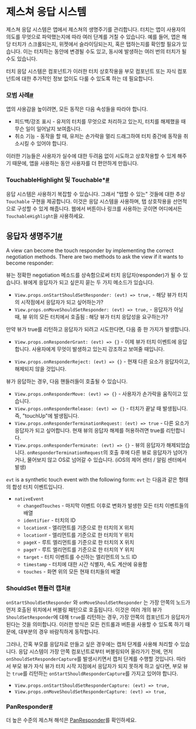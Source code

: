 # 제스쳐 응답 시스템
제스쳐 응답 시스템은 앱에서 제스쳐의 생명주기를 관리합니다. 터치는 앱이 사용자의 의도를 무엇으로 파악했는지에 따라 여러 단계를 거칠 수 있습니다. 예를 들어, 앱은 해당 터치가 스크롤되는지, 위젯에서 슬라이딩되는지, 혹은 탭하는지를 확인할 필요가 있습니다. 이는 터치하는 동안에 변경될 수도 있고, 동시에 발생하는 여러 번의 터치가 될 수도 있습니다. 

터치 응답 시스템은 컴포넌트가 이러한 터치 상호작용을 부모 컴포넌트 또는 자식 컴포넌트에 대한 추가적인 정보 없이도 다룰 수 있도록 하는 데 필요합니다. 

### 모범 사례[#](https://reactnative.dev/docs/gesture-responder-system#best-practices)
앱의 사용감을 높이려면, 모든 동작은 다음 속성들을 따라야 합니다. 

- 피드백/강조 표시 - 유저의 터치를 무엇으로 처리하고 있는지, 터치를 해제했을 때 무슨 일이 일어날지 보여줍니다. 
- 취소 기능 - 동작을 할 때, 유저는 손가락을 멀리 드래그하여 터치 중간에 동작을 취소시킬 수 있어야 합니다.

이러한 기능들은 사용자가 실수에 대한 두려움 없이 시도하고 상호작용할 수 있게 해주기 때문에, 앱을 사용하는 동안 사용자를 더 편안하게 만듭니다. 

### TouchableHighlight 및 Touchable*[#](https://reactnative.dev/docs/gesture-responder-system#touchablehighlight-and-touchable)

응답 시스템은 사용하기 복잡할 수 있습니다. 그래서 "탭할 수 있는" 것들에 대한 추상`Touchable` 구현을 제공합니다. 이것은 응답 시스템을 사용하며, 탭 상호작용을 선언적으로 구성할 수 있게 해줍니다. 웹에서 버튼이나 링크를 사용하는 곳이면 어디에서든 `TouchableHighlight`을 사용하세요. 

## 응답자 생명주기[#](https://reactnative.dev/docs/gesture-responder-system#responder-lifecycle)

A view can become the touch responder by implementing the correct negotiation methods. There are two methods to ask the view if it wants to become responder:

뷰는 정확한 negotiation 메소드를 상속함으로써 터치 응답자(responder)가 될 수 있습니다. 뷰에게 응답자가 되고 싶은지 묻는 두 가지 메소드가 있습니다. 

- `View.props.onStartShouldSetResponder: (evt) => true,` - 해당 뷰가 터치의 시작점에서 응답자가 되고 싶어하는가?
- `View.props.onMoveShouldSetResponder: (evt) => true,` - 응답자가 아닐 때, 뷰 위의 모든 터치에서 호출됨 : 해당 뷰가 터치 응답성을 요구하는가?

만약 뷰가 true를 리턴하고 응답자가 되려고 시도한다면, 다음 중 한 가지가 발생합니다. 

- `View.props.onResponderGrant: (evt) => {}` - 이제 뷰가 터치 이벤트에 응답합니다. 사용자에게 무엇이 발생하고 있는지 강조하고 보여줄 때입니다. 

- `View.props.onResponderReject: (evt) => {}` - 현재 다른 요소가 응답자이고, 해제되지 않을 것입니다. 

뷰가 응답하는 경우, 다음 핸들러들이 호출될 수 있습니다. 

- `View.props.onResponderMove: (evt) => {}` - 사용자가 손가락을 움직이고 있습니다. 
- `View.props.onResponderRelease: (evt) => {}` - 터치가 끝날 때 발생됩니다. 즉, "touchUp"에 발생됩니다. 
- `View.props.onResponderTerminationRequest: (evt) => true` - 다른 요소가 응답자가 되고 싶어합니다. 현재 뷰의 응답자 해제를 허용하려면 true를 리턴합니다. 
- `View.props.onResponderTerminate: (evt) => {}` - 뷰의 응답자가 해제되었습니다. `onResponderTerminationRequest`의 호출 후에 다른 뷰로 응답자가 넘어가거나, 물어보지 않고 OS로 넘어갈 수 있습니다. (iOS의 제어 센터 / 알림 센터에서 발생)

`evt` is a synthetic touch event with the following form:
`evt` 는 다음과 같은 형태의 합성 터치 이벤트입니다. 

- `nativeEvent`
    - `changedTouches` - 마지막 이벤트 이후로 변화가 발생한 모든 터치 이벤트들의 배열
    - `identifier` - 터치의 ID
    - `locationX` - 엘리먼트를 기준으로 한 터치의 X 위치
    - `locationY` - 엘리먼트를 기준으로 한 터치의 Y 위치
    - `pageX` - 루트 엘리먼트를 기준으로 한 터치의 X 위치
    - `pageY` - 루트 엘리먼트를 기준으로 한 터치의 Y 위치
    - `target` - 터치 이벤트를 수신하는 엘리먼트의 노드 ID
    - `timestamp` - 터치에 대한 시간 식별자, 속도 계산에 유용함
    - `touches` - 화면 위의 모든 현재 터치들의 배열

### ShouldSet 핸들러 캡처[#](https://reactnative.dev/docs/gesture-responder-system#capture-shouldset-handlers)
`onStartShouldSetResponder` 와 `onMoveShouldSetResponder` 는 가장 안쪽의 노드가 먼저 호출된 위치에서 버블링 패턴으로 호출됩니다. 이것은 여러 개의 뷰가 `ShouldSetResponder`에 대해 `true`를 리턴하는 경우, 가장 안쪽의 컴포넌트가 응답자가 된다는 것을 의미합니다. 이러한 방식은 모든 컨트롤과 버튼을 사용할 수 있도록 하기 때문에, 대부분의 경우 바람직하게 동작합니다. 

그러나, 간혹 부모를 응답자로 만들고 싶은 경우에는 캡처 단계를 사용해 처리할 수 있습니다. 응답 시스템이 가장 안쪽 컴포넌트로부터 버블링되어 올라가기 전에, 먼저`onShouldSetResponderCapture`를 발생시키면서 캡처 단계를 수행할 것입니다. 따라서 부모 뷰가 자식 뷰가 터치 시작 지점에서 응답자가 되지 못하게 하고 싶다면, 부모 뷰는 `true`를 리턴하는 `onStartShouldResponderCapture`를 가지고 있어야 합니다. 

- `View.props.onStartShouldSetResponderCapture: (evt) => true,`
- `View.props.onMoveShouldSetResponderCapture: (evt) => true,`

### PanResponder[#](https://reactnative.dev/docs/gesture-responder-system#panresponder)

더 높은 수준의 제스쳐 해석은 [PanResponder](https://reactnative.dev/docs/panresponder)를 확인하세요. 
